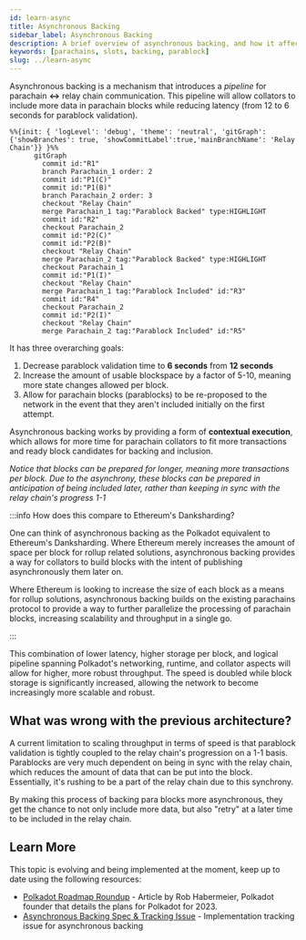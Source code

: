 ```yaml
---
id: learn-async
title: Asynchronous Backing
sidebar_label: Asynchronous Backing
description: A brief overview of asynchronous backing, and how it affects Polkadot's scalability.
keywords: [parachains, slots, backing, parablock]
slug: ../learn-async
---
```


Asynchronous backing is a mechanism that introduces a _pipeline_ for parachain **<->** relay chain
communication. This pipeline will allow collators to include more data in parachain blocks while
reducing latency (from 12 to 6 seconds for parablock validation).

```mermaid
%%{init: { 'logLevel': 'debug', 'theme': 'neutral', 'gitGraph': {'showBranches': true, 'showCommitLabel':true,'mainBranchName': 'Relay Chain'}} }%%
      gitGraph
        commit id:"R1"
        branch Parachain_1 order: 2
        commit id:"P1(C)"
        commit id:"P1(B)"
        branch Parachain_2 order: 3
        checkout "Relay Chain"
        merge Parachain_1 tag:"Parablock Backed" type:HIGHLIGHT
        commit id:"R2"
        checkout Parachain_2
        commit id:"P2(C)"
        commit id:"P2(B)"
        checkout "Relay Chain"
        merge Parachain_2 tag:"Parablock Backed" type:HIGHLIGHT
        checkout Parachain_1
        commit id:"P1(I)"
        checkout "Relay Chain"
        merge Parachain_1 tag:"Parablock Included" id:"R3"
        commit id:"R4"
        checkout Parachain_2
        commit id:"P2(I)"
        checkout "Relay Chain"
        merge Parachain_2 tag:"Parablock Included" id:"R5"
```

It has three overarching goals:

1. Decrease parablock validation time to **6 seconds** from **12 seconds**
2. Increase the amount of usable blockspace by a factor of 5-10, meaning more state changes allowed
   per block.
3. Allow for parachain blocks (parablocks) to be re-proposed to the network in the event that they
   aren't included initially on the first attempt.

Asynchronous backing works by providing a form of **contextual execution**, which allows for more
time for parachain collators to fit more transactions and ready block candidates for backing and
inclusion.

_Notice that blocks can be prepared for longer, meaning more transactions per block. Due to the
asynchrony, these blocks can be prepared in anticipation of being included later, rather than
keeping in sync with the relay chain's progress 1-1_

:::info How does this compare to Ethereum's Danksharding?

One can think of asynchronous backing as the Polkadot equivalent to Ethereum's Danksharding. Where
Ethereum merely increases the amount of space per block for rollup related solutions, asynchronous
backing provides a way for collators to build blocks with the intent of publishing asynchronously
them later on.

Where Ethereum is looking to increase the size of each block as a means for rollup solutions,
asynchronous backing builds on the existing parachains protocol to provide a way to further
parallelize the processing of parachain blocks, increasing scalability and throughput in a single
go.

:::

This combination of lower latency, higher storage per block, and logical pipeline spanning
Polkadot's networking, runtime, and collator aspects will allow for higher, more robust throughput.
The speed is doubled while block storage is significantly increased, allowing the network to become
increasingly more scalable and robust.

## What was wrong with the previous architecture?

A current limitation to scaling throughput in terms of speed is that parablock validation is tightly
coupled to the relay chain's progression on a 1-1 basis. Parablocks are very much dependent on being
in sync with the relay chain, which reduces the amount of data that can be put into the block.
Essentially, it's rushing to be a part of the relay chain due to this synchrony.

By making this process of backing para blocks more asynchronous, they get the chance to not only
include more data, but also "retry" at a later time to be included in the relay chain.

## Learn More

This topic is evolving and being implemented at the moment, keep up to date using the following
resources:

- [Polkadot Roadmap Roundup](https://polkadot.network/blog/polkadot-roadmap-roundup) - Article by
  Rob Habermeier, Polkadot founder that details the plans for Polkadot for 2023.
- [Asynchronous Backing Spec & Tracking Issue](https://github.com/paritytech/polkadot/issues/3779) -
  Implementation tracking issue for asynchronous backing
